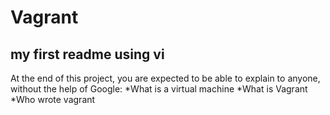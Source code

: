 # Vagrant
## my first readme using vi
At the end of this project, you are expected to be able to explain to anyone, without the help of Google:
*What is a virtual machine
*What is Vagrant
*Who wrote vagrant


